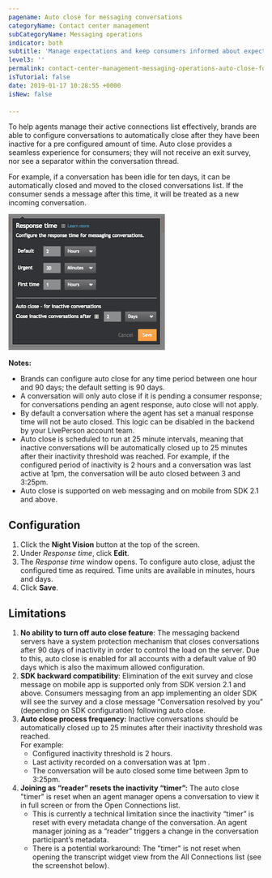 ```yaml
---
pagename: Auto close for messaging conversations
categoryName: Contact center management
subCategoryName: Messaging operations
indicator: both
subtitle: 'Manage expectations and keep consumers informed about expected wait times '
level3: ''
permalink: contact-center-management-messaging-operations-auto-close-for-messaging-conversations.html
isTutorial: false
date: 2019-01-17 10:28:55 +0000
isNew: false

---
```

To help agents manage their active connections list effectively, brands are able to configure conversations to automatically close after they have been inactive for a pre configured amount of time. Auto close provides a seamless experience for consumers; they will not receive an exit survey, nor see a separator within the conversation thread.

For example, if a conversation has been idle for ten days, it can be automatically closed and moved to the closed conversations list. If the consumer sends a message after this time, it will be treated as a new incoming conversation.

![](/img/auto-close-1.png)

**Notes:**

* Brands can configure auto close for any time period between one hour and 90 days; the default setting is 90 days.
* A conversation will only auto close if it is pending a consumer response; for conversations pending an agent response, auto close will not apply.
* By default a conversation where the agent has set a manual response time will not be auto closed. This logic can be disabled in the backend by your LivePerson account team.
* Auto close is scheduled to run at 25 minute intervals, meaning that inactive conversations will be automatically closed up to 25 minutes after their inactivity threshold was reached. For example, if the configured period of inactivity is 2 hours and a conversation was last active at 1pm, the conversation will be auto closed between 3 and 3:25pm.
* Auto close is supported on web messaging and on mobile from SDK 2.1 and above.

## Configuration

1. Click the **Night Vision** button at the top of the screen.
2. Under _Response time_, click **Edit**.
3. The _Response time_ window opens. To configure auto close, adjust the configured time as required. Time units are available in minutes, hours and days.
4. Click **Save**.

## Limitations

1. **No ability to turn off auto close feature**: The messaging backend servers have a system protection mechanism that closes conversations after 90 days of inactivity in order to control the load on the server. Due to this, auto close is enabled for all accounts with a default value of 90 days which is also the maximum allowed configuration.
2. **SDK backward compatibility**: Elimination of the exit survey and close message on mobile app is supported only from SDK version 2.1 and above. Consumers messaging from an app implementing an older SDK will see the survey and a close message “Conversation resolved by you” (depending on SDK configuration) following auto close.
3. **Auto close process frequency:** Inactive conversations should be automatically closed up to 25 minutes after their inactivity threshold was reached.  
   For example:
   * Configured inactivity threshold is 2 hours.
   * Last activity recorded on a conversation was at 1pm .
   * The conversation will be auto closed some time between 3pm to 3:25pm.
4. **Joining as “reader” resets the inactivity “timer”:** The auto close "timer" is reset when an agent manager opens a conversation to view it in full screen or from the Open Connections list.
   * This is currently a technical limitation since the inactivity “timer” is reset with every metadata change of the conversation. An agent manager joining as a “reader” triggers a change in the conversation participant’s metadata.
   * There is a potential workaround: The "timer" is not reset when opening the transcript widget view from the All Connections list (see the screenshot below).